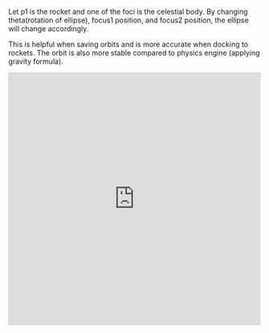Let p1 is the rocket and one of the foci is the celestial body. By changing theta(rotation of ellipse), focus1 position, and focus2 position, the ellipse will change accordingly. 

This is helpful when saving orbits and is more accurate when docking to rockets. The orbit is also more stable compared to physics engine (applying gravity formula).
<iframe src="https://www.desmos.com/calculator/rsdxoxdriq?embed" width="500" height="500" style="border: 1px solid #ccc" frameborder=0></iframe>
